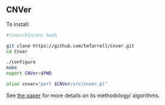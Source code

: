 ## CNVer

To install: 

```bash 
#!/usr/bin/env bash 

git clone https://github.com/tmfarrell/Cnver.git
cd Cnver

./configure
make
export CNVer=$PWD

alias cnver="perl $CNVer/src/cnver.pl"

```

See [the paper](https://genome.cshlp.org/content/20/11/1613.full.pdf) for more details on its methodology/ algorithms. 